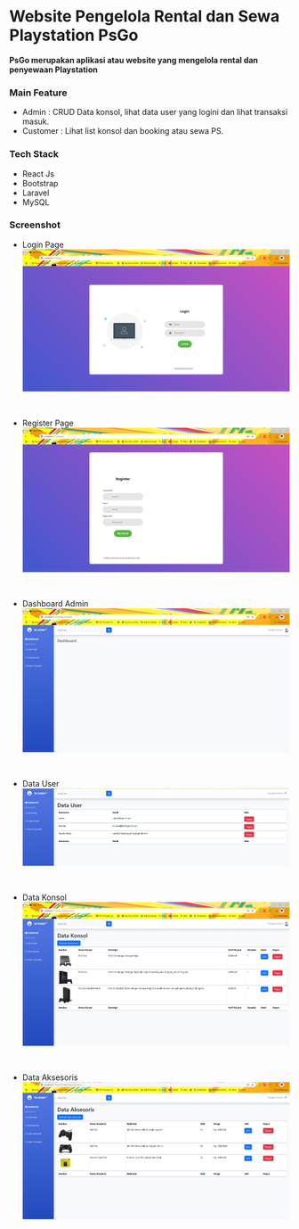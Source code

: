 # Website Pengelola Rental dan Sewa Playstation PsGo

**PsGo merupakan aplikasi atau website yang mengelola rental dan penyewaan Playstation**

### Main Feature
- Admin : CRUD Data konsol, lihat data user yang logini dan lihat transaksi masuk.
- Customer : Lihat list konsol dan booking atau sewa PS.

### Tech Stack
- React Js
- Bootstrap
- Laravel
- MySQL

### Screenshot
- Login Page
![Login Pages](./docs/Login%20Pages.png)

<br>

- Register Page
![Register Pages](./docs/Register%20Pages.png)

<br>

- Dashboard Admin
![Dashboard Admin](./docs/Dashboard%20Admin.png)

<br>

- Data User
![Data User](./docs/Data%20User.png)

<br>

- Data Konsol
![Data Konsol](./docs/Data%20Konsol.png)

<br>

- Data Aksesoris
![Data Aksesoris](./docs/Data%20Aksesoris.png)
